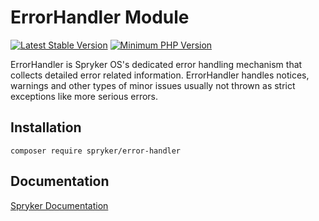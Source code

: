 # ErrorHandler Module
[![Latest Stable Version](https://poser.pugx.org/spryker/error-handler/v/stable.svg)](https://packagist.org/packages/spryker/error-handler)
[![Minimum PHP Version](https://img.shields.io/badge/php-%3E%3D%208.0-8892BF.svg)](https://php.net/)

ErrorHandler is Spryker OS's dedicated error handling mechanism that collects detailed error related information. ErrorHandler handles notices, warnings and other types of minor issues usually not thrown as strict exceptions like more serious errors.

## Installation

```
composer require spryker/error-handler
```

## Documentation

[Spryker Documentation](https://docs.spryker.com)
